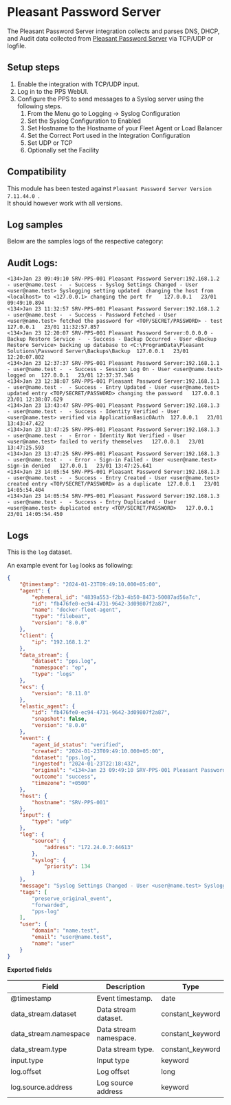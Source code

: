 # Pleasant Password Server

The Pleasant Password Server integration collects and parses DNS, DHCP, and Audit data collected from [Pleasant Password Server](https://pleasantpasswords.com/) via TCP/UDP or logfile.

## Setup steps
1. Enable the integration with TCP/UDP input.
2. Log in to the PPS WebUI.
3. Configure the PPS to send messages to a Syslog server using the following steps. 
    1. From the Menu go to Logging -> Syslog Configuration
    2. Set the Syslog Configuration to Enabled
    3. Set Hostname to the Hostname of your Fleet Agent or Load Balancer
    4. Set the Correct Port used in the Integration Configuration
    5. Set UDP or TCP
    6. Optionally set the Facility

## Compatibility

This module has been tested against `Pleasant Password Server Version 7.11.44.0 `.  
It should however work with all versions.

## Log samples
Below are the samples logs of the respective category:

## Audit Logs:
```
<134>Jan 23 09:49:10 SRV-PPS-001 Pleasant Password Server:192.168.1.2 - user@name.test -  - Success - Syslog Settings Changed - User <user@name.test> Syslogging setting updated  changing the host from <localhost> to <127.0.0.1> changing the port fr	127.0.0.1	23/01 09:49:10.894	
<134>Jan 23 11:32:57 SRV-PPS-001 Pleasant Password Server:192.168.1.2 - user@name.test -  - Success - Password Fetched - User <user@name.test> fetched the password for <TOP/SECRET/PASSWORD> - test	127.0.0.1	23/01 11:32:57.857	
<134>Jan 23 12:20:07 SRV-PPS-001 Pleasant Password Server:0.0.0.0 - Backup Restore Service -  - Success - Backup Occurred - User <Backup Restore Service> backing up database to <C:\ProgramData\Pleasant Solutions\Password Server\Backups\Backup	127.0.0.1	23/01 12:20:07.802	
<134>Jan 23 12:37:37 SRV-PPS-001 Pleasant Password Server:192.168.1.1 - user@name.test -  - Success - Session Log On - User <user@name.test> logged on	127.0.0.1	23/01 12:37:37.346
<134>Jan 23 12:38:07 SRV-PPS-001 Pleasant Password Server:192.168.1.1 - user@name.test -  - Success - Entry Updated - User <user@name.test> updated entry <TOP/SECRET/PASSWORD> changing the password	127.0.0.1	23/01 12:38:07.629	
<134>Jan 23 13:43:47 SRV-PPS-001 Pleasant Password Server:192.168.1.3 - user@name.test -  - Success - Identity Verified - User <user@name.test> verified via ApplicationBasicOAuth	127.0.0.1	23/01 13:43:47.422	
<134>Jan 23 13:47:25 SRV-PPS-001 Pleasant Password Server:192.168.1.3 - user@name.test -  - Error - Identity Not Verified - User <user@name.test> failed to verify themselves	127.0.0.1	23/01 13:47:25.593	
<134>Jan 23 13:47:25 SRV-PPS-001 Pleasant Password Server:192.168.1.3 - user@name.test -  - Error - Sign-in Failed - User <user@name.test> sign-in denied	127.0.0.1	23/01 13:47:25.641	
<134>Jan 23 14:05:54 SRV-PPS-001 Pleasant Password Server:192.168.1.3 - user@name.test -  - Success - Entry Created - User <user@name.test> created entry <TOP/SECRET/PASSWORD> as a duplicate	127.0.0.1	23/01 14:05:54.404	
<134>Jan 23 14:05:54 SRV-PPS-001 Pleasant Password Server:192.168.1.3 - user@name.test -  - Success - Entry Duplicated - User <user@name.test> duplicated entry <TOP/SECRET/PASSWORD>	127.0.0.1	23/01 14:05:54.450	
```

## Logs

This is the `log` dataset.

An example event for `log` looks as following:

```json
{
    "@timestamp": "2024-01-23T09:49:10.000+05:00",
    "agent": {
        "ephemeral_id": "4839a553-f2b3-4b50-8473-50087ad56a7c",
        "id": "fb476fe0-ec94-4731-9642-3d09807f2a87",
        "name": "docker-fleet-agent",
        "type": "filebeat",
        "version": "8.0.0"
    },
    "client": {
        "ip": "192.168.1.2"
    },
    "data_stream": {
        "dataset": "pps.log",
        "namespace": "ep",
        "type": "logs"
    },
    "ecs": {
        "version": "8.11.0"
    },
    "elastic_agent": {
        "id": "fb476fe0-ec94-4731-9642-3d09807f2a87",
        "snapshot": false,
        "version": "8.0.0"
    },
    "event": {
        "agent_id_status": "verified",
        "created": "2024-01-23T09:49:10.000+05:00",
        "dataset": "pps.log",
        "ingested": "2024-01-23T22:18:43Z",
        "original": "<134>Jan 23 09:49:10 SRV-PPS-001 Pleasant Password Server:192.168.1.2 - user@name.test -  - Success - Syslog Settings Changed - User <user@name.test> Syslogging setting updated  changing the host from <localhost> to <127.0.0.1> changing the port fr\t127.0.0.1\t23/01 09:49:10.894\t",
        "outcome": "success",
        "timezone": "+0500"
    },
    "host": {
        "hostname": "SRV-PPS-001"
    },
    "input": {
        "type": "udp"
    },
    "log": {
        "source": {
            "address": "172.24.0.7:44613"
        },
        "syslog": {
            "priority": 134
        }
    },
    "message": "Syslog Settings Changed - User <user@name.test> Syslogging setting updated  changing the host from <localhost> to <127.0.0.1> changing the port fr\t127.0.0.1\t23/01 09:49:10.894\t",
    "tags": [
        "preserve_original_event",
        "forwarded",
        "pps-log"
    ],
    "user": {
        "domain": "name.test",
        "email": "user@name.test",
        "name": "user"
    }
}
```

**Exported fields**

| Field | Description | Type |
|---|---|---|
| @timestamp | Event timestamp. | date |
| data_stream.dataset | Data stream dataset. | constant_keyword |
| data_stream.namespace | Data stream namespace. | constant_keyword |
| data_stream.type | Data stream type. | constant_keyword |
| input.type | Input type | keyword |
| log.offset | Log offset | long |
| log.source.address | Log source address | keyword |

